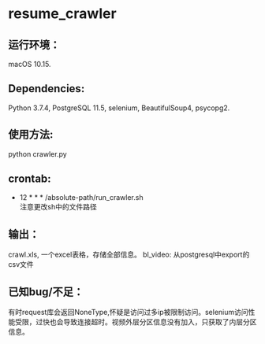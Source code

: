 # resume_crawler

## 运行环境：
macOS 10.15.
## Dependencies:
Python 3.7.4, PostgreSQL 11.5, selenium, BeautifulSoup4, psycopg2.
## 使用方法: 
python crawler.py
## crontab:
* 12 * * * /absolute-path/run_crawler.sh <br>
注意更改sh中的文件路径
## 输出：
crawl.xls, 一个excel表格，存储全部信息。 bl_video: 从postgresql中export的csv文件
## 已知bug/不足：
有时request库会返回NoneType,怀疑是访问过多ip被限制访问。selenium访问性能受限，过快也会导致连接超时。视频外层分区信息没有加入，只获取了内层分区信息。
